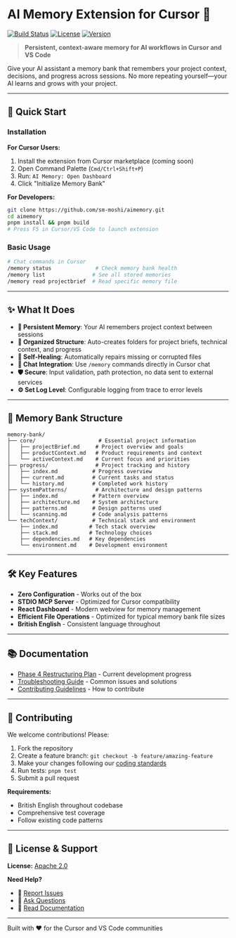 # AI Memory Extension for Cursor 🐹

[![Build Status](https://img.shields.io/github/actions/workflow/status/sm-moshi/aimemory/ci.yml?branch=main)](https://github.com/sm-moshi/aimemory/actions)
[![License](https://img.shields.io/github/license/sm-moshi/aimemory)](LICENSE)
[![Version](https://img.shields.io/github/package-json/v/sm-moshi/aimemory/main)](package.json)

> **Persistent, context-aware memory for AI workflows in Cursor and VS Code**

Give your AI assistant a memory bank that remembers your project context, decisions, and progress across sessions. No more repeating yourself—your AI learns and grows with your project.

---

## 🚀 Quick Start

### Installation

**For Cursor Users:**

1. Install the extension from Cursor marketplace (coming soon)
2. Open Command Palette (`Cmd/Ctrl+Shift+P`)
3. Run: `AI Memory: Open Dashboard`
4. Click "Initialize Memory Bank"

**For Developers:**

```bash
git clone https://github.com/sm-moshi/aimemory.git
cd aimemory
pnpm install && pnpm build
# Press F5 in Cursor/VS Code to launch extension
```

### Basic Usage

```bash
# Chat commands in Cursor
/memory status              # Check memory bank health
/memory list               # See all stored memories
/memory read projectbrief  # Read specific memory file
```

---

## ✨ What It Does

- **🧠 Persistent Memory**: Your AI remembers project context between sessions
- **📁 Organized Structure**: Auto-creates folders for project briefs, technical context, and progress
- **🔄 Self-Healing**: Automatically repairs missing or corrupted files
- **💬 Chat Integration**: Use `/memory` commands directly in Cursor chat
- **🛡️ Secure**: Input validation, path protection, no data sent to external services
- **⚙️ Set Log Level**: Configurable logging from trace to error levels

---

## 📖 Memory Bank Structure

```text
memory-bank/
├── core/                    # Essential project information
│   ├── projectBrief.md     # Project overview and goals
│   ├── productContext.md   # Product requirements and context
│   └── activeContext.md    # Current focus and priorities
├── progress/               # Project tracking and history
│   ├── index.md           # Progress overview
│   ├── current.md         # Current tasks and status
│   └── history.md         # Completed work history
├── systemPatterns/         # Architecture and design patterns
│   ├── index.md           # Pattern overview
│   ├── architecture.md    # System architecture
│   ├── patterns.md        # Design patterns used
│   └── scanning.md        # Code analysis patterns
└── techContext/           # Technical stack and environment
    ├── index.md          # Tech stack overview
    ├── stack.md          # Technology choices
    ├── dependencies.md   # Key dependencies
    └── environment.md    # Development environment
```

---

## 🛠️ Key Features

- **Zero Configuration** - Works out of the box
- **STDIO MCP Server** - Optimized for Cursor compatibility
- **React Dashboard** - Modern webview for memory management
- **Efficient File Operations** - Optimized for typical memory bank file sizes
- **British English** - Consistent language throughout

---

## 📚 Documentation

- [Phase 4 Restructuring Plan](docs/devs/phase-4-restructuring-plan.md) - Current development progress
- [Troubleshooting Guide](docs/guides/TROUBLESHOOTING.md) - Common issues and solutions
- [Contributing Guidelines](CONTRIBUTING.md) - How to contribute

---

## 🤝 Contributing

We welcome contributions! Please:

1. Fork the repository
2. Create a feature branch: `git checkout -b feature/amazing-feature`
3. Make your changes following our [coding standards](docs/guides/CODING_STANDARDS.md)
4. Run tests: `pnpm test`
5. Submit a pull request

**Requirements:**

- British English throughout codebase
- Comprehensive test coverage
- Follow existing code patterns

---

## 📄 License & Support

**License:** [Apache 2.0](LICENSE)

**Need Help?**

- 🐛 [Report Issues](https://github.com/sm-moshi/aimemory/issues)
- 💬 [Ask Questions](https://github.com/sm-moshi/aimemory/discussions)
- 📖 [Read Documentation](docs/)

---

Built with ❤️ for the Cursor and VS Code communities
